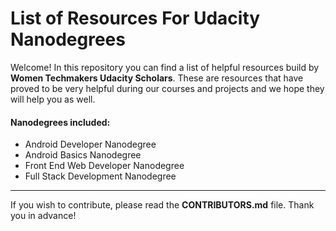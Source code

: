 # List of Resources For Udacity Nanodegrees

Welcome! In this repository you can find a list of helpful resources build by **Women Techmakers Udacity Scholars**. These are resources that have proved to be very helpful during our courses and projects and we hope they will help you as well.

#### Nanodegrees included:
- Android Developer Nanodegree
- Android Basics Nanodegree
- Front End Web Developer Nanodegree
- Full Stack Development Nanodegree

---

If you wish to contribute, please read the **CONTRIBUTORS.md** file. Thank you in advance!
